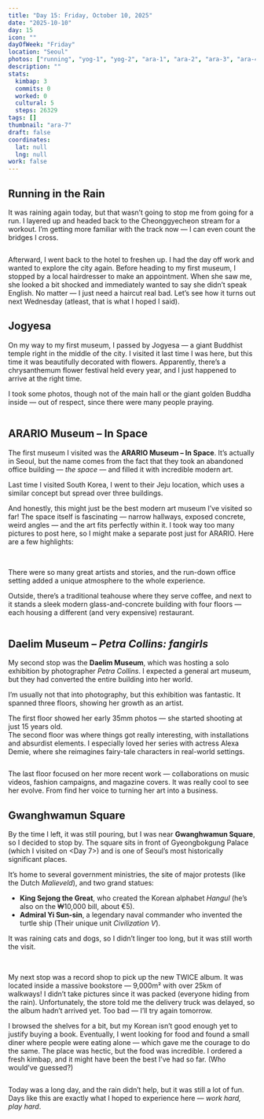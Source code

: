 ```yaml
---
title: "Day 15: Friday, October 10, 2025"
date: "2025-10-10"
day: 15
icon: ""
dayOfWeek: "Friday"
location: "Seoul"
photos: ["running", "yog-1", "yog-2", "ara-1", "ara-2", "ara-3", "ara-4", "ara-6","ara-7", "dea-1", "dea-2", "sejeong", "general-yi", "dinner"]
description: ""
stats:
  kimbap: 3
  commits: 0
  worked: 0
  cultural: 5
  steps: 26329
tags: []
thumbnail: "ara-7"
draft: false
coordinates:
  lat: null
  lng: null
work: false
---
```

## Running in the Rain
It was raining again today, but that wasn’t going to stop me from going for a run. I layered up and headed back to the Cheonggyecheon stream for a workout. I’m getting more familiar with the track now — I can even count the bridges I cross.  

<Img running desc="The halfway point">  

Afterward, I went back to the hotel to freshen up. I had the day off work and wanted to explore the city again. Before heading to my first museum, I stopped by a local hairdresser to make an appointment. When she saw me, she looked a bit shocked and immediately wanted to say she didn’t speak English. No matter — I just need a haircut real bad. Let’s see how it turns out next Wednesday (atleast, that is what I hoped I said).  

## Jogyesa
On my way to my first museum, I passed by Jogyesa — a giant Buddhist temple right in the middle of the city. I visited it last time I was here, but this time it was beautifully decorated with flowers. Apparently, there’s a chrysanthemum flower festival held every year, and I just happened to arrive at the right time.  

I took some photos, though not of the main hall or the giant golden Buddha inside — out of respect, since there were many people praying.  

<Img yog-1 desc="A heart-shaped bridge covered with well wishes">  

## ARARIO Museum – In Space
The first museum I visited was the **ARARIO Museum – In Space**. It’s actually in Seoul, but the name comes from the fact that they took an abandoned office building — *the space* — and filled it with incredible modern art.  

Last time I visited South Korea, I went to their Jeju location, which uses a similar concept but spread over three buildings.  

And honestly, this might just be the best modern art museum I’ve visited so far! The space itself is fascinating — narrow hallways, exposed concrete, weird angles — and the art fits perfectly within it. I took way too many pictures to post here, so I might make a separate post just for ARARIO. Here are a few highlights:  

<Img ara-1 desc="A life-size bronze cast of a Lamborghini, painted bright orange">  
<Img ara-2 desc="Of course, more Nam June Paik art!">  
<Img ara-4 desc="A narrow staircase connecting all the floors"> 
<Img ara-7 desc="Two taxidermy deer with crystal balls">  

There were so many great artists and stories, and the run-down office setting added a unique atmosphere to the whole experience.  

Outside, there’s a traditional teahouse where they serve coffee, and next to it stands a sleek modern glass-and-concrete building with four floors — each housing a different (and very expensive) restaurant.  

<Img ara-6 desc="For if you really want to impress you new comporate partners">   

## Daelim Museum – *Petra Collins: fangirls*
My second stop was the **Daelim Museum**, which was hosting a solo exhibition by photographer *Petra Collins*. I expected a general art museum, but they had converted the entire building into her world.  

I’m usually not that into photography, but this exhibition was fantastic. It spanned three floors, showing her growth as an artist.  

The first floor showed her early 35mm photos — she started shooting at just 15 years old.  
The second floor was where things got really interesting, with installations and absurdist elements. I especially loved her series with actress Alexa Demie, where she reimagines fairy-tale characters in real-world settings.  

<Img dea-2 desc="Fairy Tales: Petra Collins and Alexa Demie">  

The last floor focused on her more recent work — collaborations on music videos, fashion campaigns, and magazine covers. It was really cool to see her evolve. From find her voice to turning her art into a business.  

## Gwanghwamun Square
By the time I left, it was still pouring, but I was near **Gwanghwamun Square**, so I decided to stop by. The square sits in front of Gyeongbokgung Palace (which I visited on <Day 7>) and is one of Seoul’s most historically significant places.  

It’s home to several government ministries, the site of major protests (like the Dutch *Malieveld*), and two grand statues:  
- **King Sejong the Great**, who created the Korean alphabet *Hangul* (he’s also on the ₩10,000 bill, about €5).  
- **Admiral Yi Sun-sin**, a legendary naval commander who invented the turtle ship (Their unique unit *Civilization V*).  

It was raining cats and dogs, so I didn’t linger too long, but it was still worth the visit.  

<Img sejeong desc="Statue of King Sejong – 세종대왕">  
<Img general-yi desc="Statue of Admiral Yi Sun-sin – 이순신">  

My next stop was a record shop to pick up the new TWICE album. It was located inside a massive bookstore — 9,000m² with over 25km of walkways! I didn’t take pictures since it was packed (everyone hiding from the rain). Unfortunately, the store told me the delivery truck was delayed, so the album hadn’t arrived yet. Too bad — I’ll try again tomorrow.  

I browsed the shelves for a bit, but my Korean isn’t good enough yet to justify buying a book. Eventually, I went looking for food and found a small diner where people were eating alone — which gave me the courage to do the same. The place was hectic, but the food was incredible. I ordered a fresh kimbap, and it might have been the best I’ve had so far. (Who would’ve guessed?)  

<Img dinner desc="Not bad for ~€8!">  

Today was a long day, and the rain didn’t help, but it was still a lot of fun. Days like this are exactly what I hoped to experience here — *work hard, play hard*.  
